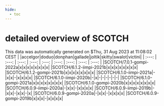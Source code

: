 ```yaml
---
hide:
  - toc
---
```


detailed overview of SCOTCH
===========================


This data was automatically generated on $Thu, 31 Aug 2023 at 11:08:02 CEST
| |accelgor|doduo|donphan|gallade|joltik|skitty|swalot|victini|
| :---: | :---: | :---: | :---: | :---: | :---: | :---: | :---: | :---: |
|SCOTCH/7.0.1-gompi-2022a|x|x|x|x|x|x|x|x|
|SCOTCH/6.1.2-iimpi-2021b|x|x|x|x|x|x|x|x|
|SCOTCH/6.1.2-gompi-2021b|x|x|x|x|x|x|x|x|
|SCOTCH/6.1.0-iimpi-2021a|-|x|x|-|x|x|x|x|
|SCOTCH/6.1.0-iimpi-2020b|-|x|-|-|-|-|-|-|
|SCOTCH/6.1.0-gompi-2021a|x|x|x|x|x|x|x|x|
|SCOTCH/6.1.0-gompi-2020b|x|x|x|x|x|x|x|x|
|SCOTCH/6.0.9-iimpi-2020a|-|x|x|-|x|x|x|x|
|SCOTCH/6.0.9-iimpi-2019b|-|x|x|-|x|x|-|x|
|SCOTCH/6.0.9-gompi-2020a|-|x|x|-|x|x|x|x|
|SCOTCH/6.0.9-gompi-2019b|x|x|x|-|x|x|x|x|
